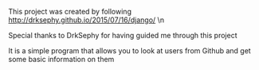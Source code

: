 This project was created by following http://drksephy.github.io/2015/07/16/django/ \n

Special thanks to DrkSephy for having guided me through this project

It is a simple program that allows you to look at users from Github and get some basic information on them
